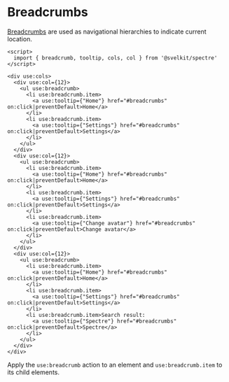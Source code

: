 # Breadcrumbs

[Breadcrumbs](https://picturepan2.github.io/spectre/components/breadcrumbs.html) are used as navigational hierarchies to indicate current location.

```example
<script>
  import { breadcrumb, tooltip, cols, col } from '@svelkit/spectre'
</script>

<div use:cols>
  <div use:col={12}>
    <ul use:breadcrumb>
      <li use:breadcrumb.item>
        <a use:tooltip={"Home"} href="#breadcrumbs" on:click|preventDefault>Home</a>
      </li>
      <li use:breadcrumb.item>
        <a use:tooltip={"Settings"} href="#breadcrumbs" on:click|preventDefault>Settings</a>
      </li>
    </ul>
  </div>
  <div use:col={12}>
    <ul use:breadcrumb>
      <li use:breadcrumb.item>
        <a use:tooltip={"Home"} href="#breadcrumbs" on:click|preventDefault>Home</a>
      </li>
      <li use:breadcrumb.item>
        <a use:tooltip={"Settings"} href="#breadcrumbs" on:click|preventDefault>Settings</a>
      </li>
      <li use:breadcrumb.item>
        <a use:tooltip={"Change avatar"} href="#breadcrumbs" on:click|preventDefault>Change avatar</a>
      </li>
    </ul>
  </div>
  <div use:col={12}>
    <ul use:breadcrumb>
      <li use:breadcrumb.item>
        <a use:tooltip={"Home"} href="#breadcrumbs" on:click|preventDefault>Home</a>
      </li>
      <li use:breadcrumb.item>
        <a use:tooltip={"Settings"} href="#breadcrumbs" on:click|preventDefault>Settings</a>
      </li>
      <li use:breadcrumb.item>Search result:
        <a use:tooltip={"Spectre"} href="#breadcrumbs" on:click|preventDefault>Spectre</a>
      </li>
    </ul>
  </div>
</div>
```

Apply the `use:breadcrumb` action to an element and `use:breadcrumb.item` to its child elements.
